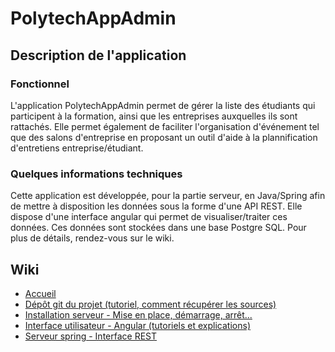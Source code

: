 PolytechAppAdmin
================

## Description de l'application

### Fonctionnel
L'application PolytechAppAdmin permet de gérer la liste des étudiants qui participent à la formation, ainsi que les entreprises auxquelles ils sont rattachés. Elle permet également de faciliter l'organisation d'événement tel que des salons d'entreprise en proposant un outil d'aide à la plannification d'entretiens entreprise/étudiant. 

### Quelques informations techniques
Cette application est développée, pour la partie serveur, en Java/Spring afin de mettre à disposition les données sous la forme d'une API REST. Elle dispose d'une interface angular qui permet de visualiser/traiter ces données. Ces données sont stockées dans une base Postgre SQL. Pour plus de détails, rendez-vous sur le wiki. 

## Wiki
- [Accueil](../../wiki)
- [Dépôt git du projet (tutoriel, comment récupérer les sources)](../../wiki/D%C3%A9p%C3%B4t-git-du-projet)
- [Installation serveur - Mise en place, démarrage, arrêt...](../../wiki/Installation-serveur)
- [Interface utilisateur - Angular (tutoriels et explications)](../../wiki/Interface-utilisateur)
- [Serveur spring - Interface REST](../../wiki/Serveur-spring)

